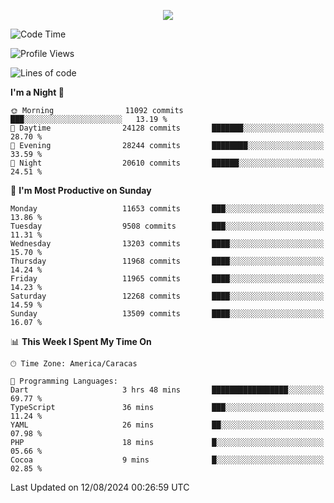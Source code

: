 <p align="center">
  <a href="http://www.github.com/thevacs">
    <img src="https://github-readme-streak-stats.herokuapp.com/?user=thevacs&stroke=ffffff&background=1c1917&ring=0891b2&fire=0891b2&currStreakNum=ffffff&currStreakLabel=0891b2&sideNums=ffffff&sideLabels=ffffff&dates=ffffff&hide_border=true" />
  </a>
</p>

<!--START_SECTION:waka-->
![Code Time](http://img.shields.io/badge/Code%20Time-2%2C647%20hrs%2019%20mins-blue)

![Profile Views](http://img.shields.io/badge/Profile%20Views-0-blue)

![Lines of code](https://img.shields.io/badge/From%20Hello%20World%20I%27ve%20Written-11.2%20million%20lines%20of%20code-blue)

**I'm a Night 🦉** 

```text
🌞 Morning                11092 commits       ███░░░░░░░░░░░░░░░░░░░░░░   13.19 % 
🌆 Daytime                24128 commits       ███████░░░░░░░░░░░░░░░░░░   28.70 % 
🌃 Evening                28244 commits       ████████░░░░░░░░░░░░░░░░░   33.59 % 
🌙 Night                  20610 commits       ██████░░░░░░░░░░░░░░░░░░░   24.51 % 
```
📅 **I'm Most Productive on Sunday** 

```text
Monday                   11653 commits       ███░░░░░░░░░░░░░░░░░░░░░░   13.86 % 
Tuesday                  9508 commits        ███░░░░░░░░░░░░░░░░░░░░░░   11.31 % 
Wednesday                13203 commits       ████░░░░░░░░░░░░░░░░░░░░░   15.70 % 
Thursday                 11968 commits       ████░░░░░░░░░░░░░░░░░░░░░   14.24 % 
Friday                   11965 commits       ████░░░░░░░░░░░░░░░░░░░░░   14.23 % 
Saturday                 12268 commits       ████░░░░░░░░░░░░░░░░░░░░░   14.59 % 
Sunday                   13509 commits       ████░░░░░░░░░░░░░░░░░░░░░   16.07 % 
```


📊 **This Week I Spent My Time On** 

```text
🕑︎ Time Zone: America/Caracas

💬 Programming Languages: 
Dart                     3 hrs 48 mins       █████████████████░░░░░░░░   69.77 % 
TypeScript               36 mins             ███░░░░░░░░░░░░░░░░░░░░░░   11.24 % 
YAML                     26 mins             ██░░░░░░░░░░░░░░░░░░░░░░░   07.98 % 
PHP                      18 mins             █░░░░░░░░░░░░░░░░░░░░░░░░   05.66 % 
Cocoa                    9 mins              █░░░░░░░░░░░░░░░░░░░░░░░░   02.85 % 
```


 Last Updated on 12/08/2024 00:26:59 UTC
<!--END_SECTION:waka-->
